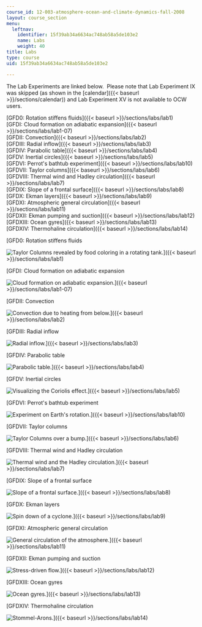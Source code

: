 ```yaml
---
course_id: 12-003-atmosphere-ocean-and-climate-dynamics-fall-2008
layout: course_section
menu:
  leftnav:
    identifier: 15f39ab34a6634ac748ab58a5de103e2
    name: Labs
    weight: 40
title: Labs
type: course
uid: 15f39ab34a6634ac748ab58a5de103e2

---
```


The Lab Experiments are linked below.  Please note that Lab Experiment IX was skipped (as shown in the [calendar]({{< baseurl >}}/sections/calendar)) and Lab Experiment XV is not available to OCW users.

[GFD0: Rotation stiffens fluids]({{< baseurl >}}/sections/labs/lab1)  
[GFDI: Cloud formation on adiabatic expansion]({{< baseurl >}}/sections/labs/lab1-07)  
[GFDII: Convection]({{< baseurl >}}/sections/labs/lab2)  
[GFDIII: Radial inflow]({{< baseurl >}}/sections/labs/lab3)  
[GFDIV: Parabolic table]({{< baseurl >}}/sections/labs/lab4)  
[GFDV: Inertial circles]({{< baseurl >}}/sections/labs/lab5)  
[GFDVI: Perrot's bathtub experiment]({{< baseurl >}}/sections/labs/lab10)  
[GFDVII: Taylor columns]({{< baseurl >}}/sections/labs/lab6)  
[GFDVIII: Thermal wind and Hadley circulation]({{< baseurl >}}/sections/labs/lab7)  
[GFDIX: Slope of a frontal surface]({{< baseurl >}}/sections/labs/lab8)  
[GFDX: Ekman layers]({{< baseurl >}}/sections/labs/lab9)  
[GFDXI: Atmospheric general circulation]({{< baseurl >}}/sections/labs/lab11)  
[GFDXII: Ekman pumping and suction]({{< baseurl >}}/sections/labs/lab12)  
[GFDXIII: Ocean gyres]({{< baseurl >}}/sections/labs/lab13)  
[GFDXIV: Thermohaline circulation]({{< baseurl >}}/sections/labs/lab14)

[GFD0: Rotation stiffens fluids  
  
![Taylor Columns revealed by food coloring in a rotating tank.](/courses/earth-atmospheric-and-planetary-sciences/12-003-atmosphere-ocean-and-climate-dynamics-fall-2008/labs/thumb0rotating.jpg)]({{< baseurl >}}/sections/labs/lab1)

[GFDI: Cloud formation on adiabatic expansion  
  
![Cloud formation on adiabatic expansion.](/courses/earth-atmospheric-and-planetary-sciences/12-003-atmosphere-ocean-and-climate-dynamics-fall-2008/labs/thumb1cloud.jpg)]({{< baseurl >}}/sections/labs/lab1-07)

[GFDII: Convection  
  
![Convection due to heating from below.](/courses/earth-atmospheric-and-planetary-sciences/12-003-atmosphere-ocean-and-climate-dynamics-fall-2008/labs/thumb2convection.jpg)]({{< baseurl >}}/sections/labs/lab2)

[GFDIII: Radial inflow  
  
![Radial inflow.](/courses/earth-atmospheric-and-planetary-sciences/12-003-atmosphere-ocean-and-climate-dynamics-fall-2008/labs/thumb3radial.JPG)]({{< baseurl >}}/sections/labs/lab3)

[GFDIV: Parabolic table  
  
![Parabolic table.](/courses/earth-atmospheric-and-planetary-sciences/12-003-atmosphere-ocean-and-climate-dynamics-fall-2008/labs/thumb4parabolic.JPG)]({{< baseurl >}}/sections/labs/lab4)

[GFDV: Inertial circles  
  
![Visualizing the Coriolis effect.](/courses/earth-atmospheric-and-planetary-sciences/12-003-atmosphere-ocean-and-climate-dynamics-fall-2008/labs/thumb5inertial.jpg)]({{< baseurl >}}/sections/labs/lab5)

[GFDVI: Perrot's bathtub experiment  
  
![Experiment on Earth's rotation.](/courses/earth-atmospheric-and-planetary-sciences/12-003-atmosphere-ocean-and-climate-dynamics-fall-2008/labs/thumb6perrot.JPG)]({{< baseurl >}}/sections/labs/lab10)

[GFDVII: Taylor columns  
  
![Taylor Columns over a bump.](/courses/earth-atmospheric-and-planetary-sciences/12-003-atmosphere-ocean-and-climate-dynamics-fall-2008/labs/thumb7taylorcol.gif)]({{< baseurl >}}/sections/labs/lab6)

[GFDVIII: Thermal wind and Hadley circulation  
  
![Thermal wind and the Hadley circulation.](/courses/earth-atmospheric-and-planetary-sciences/12-003-atmosphere-ocean-and-climate-dynamics-fall-2008/labs/thumb8thermalwind.jpg)]({{< baseurl >}}/sections/labs/lab7)

[GFDIX: Slope of a frontal surface  
  
![Slope of a frontal surface.](/courses/earth-atmospheric-and-planetary-sciences/12-003-atmosphere-ocean-and-climate-dynamics-fall-2008/labs/thumb9fronts.jpg)]({{< baseurl >}}/sections/labs/lab8)

[GFDX: Ekman layers  
  
![Spin down of a cyclone.](/courses/earth-atmospheric-and-planetary-sciences/12-003-atmosphere-ocean-and-climate-dynamics-fall-2008/labs/thumb10ekman.jpg)]({{< baseurl >}}/sections/labs/lab9)

[GFDXI: Atmospheric general circulation  
  
![General circulation of the atmosphere.](/courses/earth-atmospheric-and-planetary-sciences/12-003-atmosphere-ocean-and-climate-dynamics-fall-2008/labs/thumb11generalcirc.JPG)]({{< baseurl >}}/sections/labs/lab11)

[GFDXII: Ekman pumping and suction  
  
![Stress-driven flow.](/courses/earth-atmospheric-and-planetary-sciences/12-003-atmosphere-ocean-and-climate-dynamics-fall-2008/labs/thumb12stressdriven.JPG)]({{< baseurl >}}/sections/labs/lab12)

[GFDXIII: Ocean gyres  
  
![Ocean gyres.](/courses/earth-atmospheric-and-planetary-sciences/12-003-atmosphere-ocean-and-climate-dynamics-fall-2008/labs/thumb13winddriven.jpg)]({{< baseurl >}}/sections/labs/lab13)

[GFDXIV: Thermohaline circulation  
  
![Stommel-Arons.](/courses/earth-atmospheric-and-planetary-sciences/12-003-atmosphere-ocean-and-climate-dynamics-fall-2008/labs/thumb14thermohaline.JPG)]({{< baseurl >}}/sections/labs/lab14)